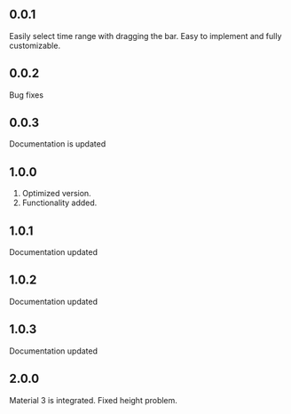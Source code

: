 ## 0.0.1

Easily select time range with dragging the bar. Easy to implement and fully customizable.


## 0.0.2

Bug fixes


## 0.0.3
Documentation is updated

## 1.0.0
1. Optimized version.
2. Functionality added.

## 1.0.1
Documentation updated

## 1.0.2
Documentation updated

## 1.0.3
Documentation updated

## 2.0.0
Material 3 is integrated.
Fixed height problem.